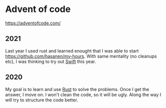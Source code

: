 # Advent of code

https://adventofcode.com/

## 2021

Last year I used rust and learned enought that I was able to start https://github.com/hasanen/my-hours. With same mentality (no cleanups etc), I was thinking to try out [Swift](https://www.swift.org/) this year.

## 2020

My goal is to learn and use [Rust](https://www.rust-lang.org/) to solve the problems. Once I get the answer, I move on. I won't clean the code, so it will be ugly. Along the way I will try to structure the code better.

